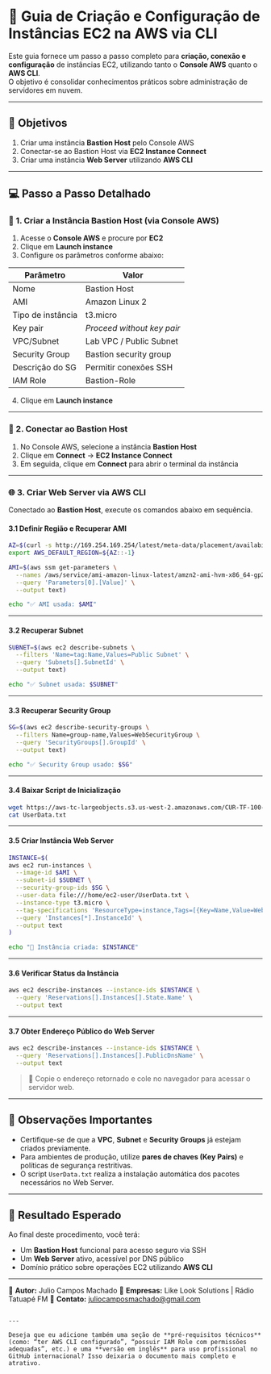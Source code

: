 
# 🚀 Guia de Criação e Configuração de Instâncias EC2 na AWS via CLI

Este guia fornece um passo a passo completo para **criação, conexão e configuração** de instâncias EC2, utilizando tanto o **Console AWS** quanto o **AWS CLI**.  
O objetivo é consolidar conhecimentos práticos sobre administração de servidores em nuvem.

---

## 🎯 Objetivos

1. Criar uma instância **Bastion Host** pelo Console AWS  
2. Conectar-se ao Bastion Host via **EC2 Instance Connect**  
3. Criar uma instância **Web Server** utilizando **AWS CLI**

---

## 💻 Passo a Passo Detalhado

### 🧩 1. Criar a Instância Bastion Host (via Console AWS)

1. Acesse o **Console AWS** e procure por **EC2**  
2. Clique em **Launch instance**  
3. Configure os parâmetros conforme abaixo:

| Parâmetro | Valor |
|------------|--------|
| Nome | Bastion Host |
| AMI | Amazon Linux 2 |
| Tipo de instância | t3.micro |
| Key pair | *Proceed without key pair* |
| VPC/Subnet | Lab VPC / Public Subnet |
| Security Group | Bastion security group |
| Descrição do SG | Permitir conexões SSH |
| IAM Role | Bastion-Role |

4. Clique em **Launch instance**

---

### 🔐 2. Conectar ao Bastion Host

1. No Console AWS, selecione a instância **Bastion Host**  
2. Clique em **Connect** → **EC2 Instance Connect**  
3. Em seguida, clique em **Connect** para abrir o terminal da instância

---

### 🌐 3. Criar Web Server via AWS CLI

Conectado ao **Bastion Host**, execute os comandos abaixo em sequência.

#### 3.1 Definir Região e Recuperar AMI

```bash
AZ=$(curl -s http://169.254.169.254/latest/meta-data/placement/availability-zone)
export AWS_DEFAULT_REGION=${AZ::-1}

AMI=$(aws ssm get-parameters \
  --names /aws/service/ami-amazon-linux-latest/amzn2-ami-hvm-x86_64-gp2 \
  --query 'Parameters[0].[Value]' \
  --output text)

echo "✅ AMI usada: $AMI"
````

---

#### 3.2 Recuperar Subnet

```bash
SUBNET=$(aws ec2 describe-subnets \
  --filters 'Name=tag:Name,Values=Public Subnet' \
  --query 'Subnets[].SubnetId' \
  --output text)

echo "✅ Subnet usada: $SUBNET"
```

---

#### 3.3 Recuperar Security Group

```bash
SG=$(aws ec2 describe-security-groups \
  --filters Name=group-name,Values=WebSecurityGroup \
  --query 'SecurityGroups[].GroupId' \
  --output text)

echo "✅ Security Group usado: $SG"
```

---

#### 3.4 Baixar Script de Inicialização

```bash
wget https://aws-tc-largeobjects.s3.us-west-2.amazonaws.com/CUR-TF-100-RSJAWS-1-23732/171-lab-JAWS-create-ec2/s3/UserData.txt
cat UserData.txt
```

---

#### 3.5 Criar Instância Web Server

```bash
INSTANCE=$(
aws ec2 run-instances \
  --image-id $AMI \
  --subnet-id $SUBNET \
  --security-group-ids $SG \
  --user-data file:///home/ec2-user/UserData.txt \
  --instance-type t3.micro \
  --tag-specifications 'ResourceType=instance,Tags=[{Key=Name,Value=Web Server}]' \
  --query 'Instances[*].InstanceId' \
  --output text
)

echo "🚀 Instância criada: $INSTANCE"
```

---

#### 3.6 Verificar Status da Instância

```bash
aws ec2 describe-instances --instance-ids $INSTANCE \
  --query 'Reservations[].Instances[].State.Name' \
  --output text
```

---

#### 3.7 Obter Endereço Público do Web Server

```bash
aws ec2 describe-instances --instance-ids $INSTANCE \
  --query 'Reservations[].Instances[].PublicDnsName' \
  --output text
```

> 📌 Copie o endereço retornado e cole no navegador para acessar o servidor web.

---

## 🧠 Observações Importantes

* Certifique-se de que a **VPC**, **Subnet** e **Security Groups** já estejam criados previamente.
* Para ambientes de produção, utilize **pares de chaves (Key Pairs)** e políticas de segurança restritivas.
* O script `UserData.txt` realiza a instalação automática dos pacotes necessários no Web Server.

---

## 🏁 Resultado Esperado

Ao final deste procedimento, você terá:

* Um **Bastion Host** funcional para acesso seguro via SSH
* Um **Web Server** ativo, acessível por DNS público
* Domínio prático sobre operações EC2 utilizando **AWS CLI**

---

📘 **Autor:** Julio Campos Machado
🧩 **Empresas:** Like Look Solutions | Rádio Tatuapé FM
📧 **Contato:** [juliocamposmachado@gmail.com](mailto:juliocamposmachado@gmail.com)

```

---

Deseja que eu adicione também uma seção de **pré-requisitos técnicos** (como: “ter AWS CLI configurado”, “possuir IAM Role com permissões adequadas”, etc.) e uma **versão em inglês** para uso profissional no GitHub internacional? Isso deixaria o documento mais completo e atrativo.
```
